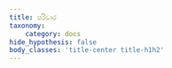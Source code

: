 ```yaml
---
title: පරිවාර
taxonomy:
    category: docs
hide_hypothesis: false
body_classes: 'title-center title-h1h2'
---
```


